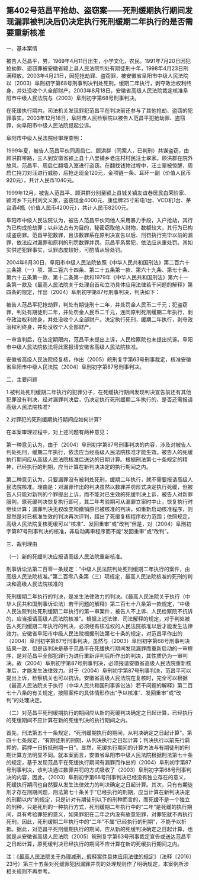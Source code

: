 ## 第402号范昌平抢劫、盗窃案——死刑缓期执行期间发现漏罪被判决后仍决定执行死刑缓期二年执行的是否需要重新核准

一、基本案情

被告人范昌平，男，1969年4月11日出生，小学文化，农民。1991年7月20日因犯抢劫罪、盗窃罪被安徽省颍上县人民法院判处有期徒刑十年，1998年4月23日刑满释放。2003年4月21日，因犯抢劫罪、盗窃罪，被安徽省阜阳市中级人民法院以（2003）阜刑初字第68号刑事判决判处死刑，缓期二年执行，剥夺政治权利终身，并处没收个人全部财产。2003年8月18日，安徽省高级人民法院裁定核准阜阳市中级人民法院与（2003）阜刑初字第68号刑事判决。

在死缓执行期内，司法机关发现罪犯范昌平在判决前还参与了其他抢劫、盗窃的犯罪事实。2003年12月18日，阜阳市人民检察院以被告人范昌平犯抢劫罪、盗窃罪，向阜阳市中级人民法院提起公诉。

阜阳市中级人民法院经审理查明：

1999年夏，被告人范昌平伙同周启仁、顾洪群（同案人，已判刑）共谋盗窃，由顾洪群带路，三人到安徽省颍上县十八里铺乡老庄村村民汪士翠家。顾洪群在院外放风，范昌平、周启仁翻墙入室进行盗窃。在翻找钱物过程中，汪士翠被惊醒，周启仁持刀对汪进行威胁，后抢走现金120元，金项链一条、耳环一副（价值人民币920元），共计人民币1040元。

1999年12月，被告人范昌平、顾洪群分别至颍上县城关镇友谊巷居民白荣阶家、颍河乡下元村刘文义家，盗窃现金4000元、康佳牌25寸彩电1台、VCD机1台、茅台酒4瓶（价值人民币4200元），共计人民币8200元。

阜阳市中级人民法院认为，被告人范昌平伙同他人采用暴力手段，入户抢劫，其行为已构成抢劫罪；以非法占有为目的，秘密窃取他人财物，数额较大，其行为已构成盗窃罪。范昌平犯数罪，且该数罪系在原判决宣告以后、刑罚执行完毕以前的漏罪，依法应对漏罪和原判的刑罚数罪并罚。范昌平系累犯，依法应从重处罚。其如实供述犯罪事实，认罪态度较好，可酌情从轻处罚。

2004年6月30日，阜阳市中级人民法院依照《中华人民共和国刑法》第二百六十三条第（一）项、第二百六十四条、第二十五条第一款、第六十九条、第七十条、第六十五条第一款、第十二条第一款和1979年《中华人民共和国刑法》第六十一条第一款及《最高人民法院关于处理自首和立功具体应用法律若干问题的解释》第四条的规定，作出（2004）阜刑初字第87号刑事判决，判决如下：

被告人范昌平犯抢劫罪，判处有期徒刑十二年，并处罚金人民币二千元；犯盗窃罪，判处有期徒刑二年，并处罚金人民币二千元，连同原判死刑缓期二年执行，剥夺政治权利终身，并处没收个人全部财产。决定执行死刑，缓期二年执行，剥夺政治权利终身，并处没收个人全部财产。

一审宣判后，在法定期限内，范昌平未提出上诉，人民检察院也未提出抗诉。阜阳市中级人民法院依法将此案报请安徽省高级人民法院核准。

安徽省高级人民法院经复核，作出（2005）皖刑复字第63号刑事裁定，核准安徽省阜阳市中级人民法院（2004）阜刑初字第87号刑事判决。

二、主要问题

1.被判处死刑缓期二年执行的犯罪分子，在死缓执行期间发现判决宣告前还有其他犯罪没有判决，经对漏罪判决后，仍决定执行死刑缓期二年执行的，是否还需报请高级人民法院核准?

2.对罪犯的死刑缓期执行期间应如何计算?

在本案审理过程中，对上述问题有两种意见：

第一种意见认为，由于（2004）阜刑初字第87号刑事判决的内容，涉及对被告人判处死刑，缓期二年执行，依法应当经高级人民法院核准才能生效。被告人的死缓执行期间应从高级人民法院核准后送达的日期计算。根据刑法第七十条规定的精神，已经执行的刑期，应当计算在新判决决定的执行期间之内。

第二种意见认为，只要漏罪没有被判处死刑，缓期二年执行，就不需要报请高级人民法院核准。理由是：对漏罪作出的判决虽然以数罪并罚形式决定执行死缓，但被告人只能对新判的个罪提出上诉，而不能对已生效的死缓判决上诉，被告人对新罪服判，原死缓判决恢复执行即可，其二年考验期可从漏罪立案时中止，恢复执行时继续计算；漏罪判决无权改变和撤销原已被核准的判决，如重新启动核准程序，则显然是对已核准生效的判决再次评判，超出了死缓复核程序权力范围；依照规定，高级人民法院复核死缓可以“核准”、发回重审”或“改判”但是，对（2004）阜刑初字第87号刑事判决的核准，非启动再审程序而不能“发回重审”或“改判”。

三、裁判理由

（一）新的死缓判决应报请高级人民法院重新核准。

刑事诉讼法第二百零一条规定：“中级人民法院判处死刑缓期二年执行的案件，由高级人民法院核准。”第二百零八条第（三）项规定，最高人民法院核准的死刑的判决和高级人民法院核准的

死刑缓期二年执行的判决，是发生法律效力的判决。《最高人民法院关于执行（中华人民共和国刑事诉讼法）若干问题的解释》第二百七十八条第一款规定，“中级人民法院判处死刑缓期二年执行的第一审案件，被告人不上诉、人民检察院不抗诉的，应当报请高级人民法院核准”。根据上述法律、司法解释的规定，对于判处被告人死刑缓期二年执行的判决，必须经有核准权的人民法院核准以后才能发生法律效力。安徽省阜阳市中级人民法院根据刑法第七十条的规定，对范昌平作出的（2004）阜刑初字第87号刑事判决，虽然与（2003）阜刑初字第68号刑事判决结果一致，但是该判决是基于范昌平在死缓执行期间发现漏罪而重新启动的一审程序，是对范昌平全部犯罪行为进行重新评判后所作出的判决，其性质仍为一审判决。故（2004）阜刑初字第87号刑事判决，必须报请安徽省高级人民法院重新核准后，才能发生法律效力。对于（2004）阜刑初字第87号刑事判决，范昌平可以提出上诉，检察机关也可以抗诉。安徽省高级人民法院在复核时，完全可以根据《最高人民法院关于执行（中华人民共和国刑事诉讼法）若干问题的解释》第二百七十八条的有关规定，按照案件的具体情形作出“予以核准”、发回重审”或“改判”的处理决定。

（二）对范昌平死刑缓期执行的期间应从新的死缓判决确定之日起计算，已经执行的死缓期间不应计算在新的死缓判决的执行期间之内。

首先，刑法第五十一条规定，“死刑缓期执行的期间，从判决确定之日起计算”。第四十七条规定，“有期徒刑的刑期，从判决执行之日起计算；判决执行以前先行羁押的，羁押一日折抵刑期一日”。显然，死缓执行期间的计算方法与有期徒刑的刑期计算方法明显不同。就本案而言，安徽省阜阳市中级人民法院根据刑法第七十条的规定，基于发现范昌平在死缓执行期间有漏罪而作出的（2004）阜刑初字第87号刑事判决，该判决通过数罪并罚的方式吸收了（2003）阜刑初字第68号刑事判决的内容，因此，（2003）阜刑初字第68号刑事判决已经没有独立存在的意义，死缓执行期间也自然要从发生法律效力的判决确定之日起计算。其次，只有有期徒刑才存在刑期问题，刑法第七十条关于“已经执行的刑期，应当计算在新判决决定的刑期以内”的规定，只是针对有期徒刑以下的刑种而言的，而死缓不是一个独立的刑种，只是死刑的一种执行方式，死刑缓期二年执行中的“二年”是死缓的执行期间，具有考验罪犯的意义，如果罪犯在二年之内没有故意犯罪，对罪犯就不再执行死刑，因此，死刑缓期二年执行中的“二年”不属“已经执行的刑期”，不能予以折抵。据此，对范昌平死刑缓期执行的期间，应从新的死缓判决确定之日起计算，也就是从安徽省高级人民法院（2005）皖刑复字第63号刑事裁定宣告或送达范昌平之日起计算，原死缓判决已经执行的期间不应计算在新的死缓执行期间之内。

注：《[最高人民法院关于办理减刑、假释案件具体应用法律的规定](http://xsba0.com/sfjs/2016/fy-jxjs2016.htm)》（法释〔2016〕23号）第三十五条对死缓罪犯因漏罪并罚的处理规则作了明确规定，本案例所涉相关规则不再参考。